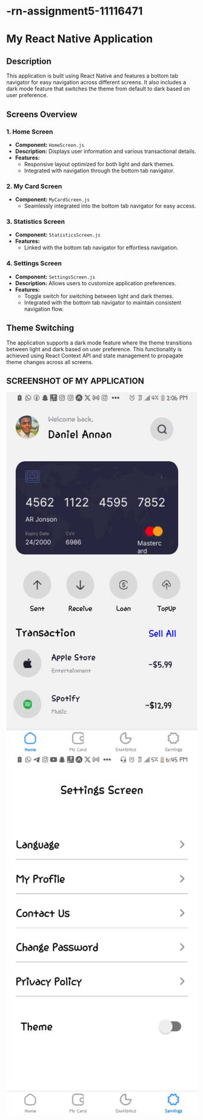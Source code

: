 # -rn-assignment5-11116471

# My React Native Application

## Description
This application is built using React Native and features a bottom tab navigator for easy navigation across different screens. It also includes a dark mode feature that switches the theme from default to dark based on user preference.

## Screens Overview

### 1. Home Screen
- **Component:** `HomeScreen.js`
- **Description:** Displays user information and various transactional details.
- **Features:**
  - Responsive layout optimized for both light and dark themes.
  - Integrated with navigation through the bottom tab navigator.

### 2. My Card Screen
- **Component:** `MyCardScreen.js`
  - Seamlessly integrated into the bottom tab navigator for easy access.

### 3. Statistics Screen
- **Component:** `StatisticsScreen.js`
- **Features:**
  - Linked with the bottom tab navigator for effortless navigation.

### 4. Settings Screen
- **Component:** `SettingsScreen.js`
- **Description:** Allows users to customize application preferences.
- **Features:**
  - Toggle switch for switching between light and dark themes.
  - Integrated with the bottom tab navigator to maintain consistent navigation flow.

## Theme Switching
The application supports a dark mode feature where the theme transitions between light and dark based on user preference. This functionality is achieved using React Context API and state management to propagate theme changes across all screens.

## SCREENSHOT OF MY APPLICATION
![Home Screen](./App-Project-V/assets/images/homePage.png)
![Sttings Screen](./App-Project-V/assets/images/settingsPage.png)


  